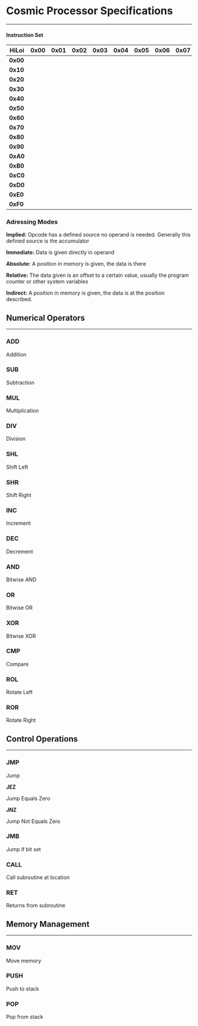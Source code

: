 # Cosmic Processor Specifications

------

#### Instruction Set

| HiLoi    | 0x00 | 0x01 | 0x02 | 0x03 | 0x04 | 0x05 | 0x06 | 0x07 | 0x08 | 00x9 | 0x0A | 0x0B | 0x0C | 0x0D | 0x0E | 0x0F |
| -------- | ---- | ---- | ---- | ---- | ---- | ---- | ---- | ---- | ---- | ---- | ---- | ---- | ---- | ---- | ---- | ---- |
| **0x00** |      |      |      |      |      |      |      |      |      |      |      |      |      |      |      |      |
| **0x10** |      |      |      |      |      |      |      |      |      |      |      |      |      |      |      |      |
| **0x20** |      |      |      |      |      |      |      |      |      |      |      |      |      |      |      |      |
| **0x30** |      |      |      |      |      |      |      |      |      |      |      |      |      |      |      |      |
| **0x40** |      |      |      |      |      |      |      |      |      |      |      |      |      |      |      |      |
| **0x50** |      |      |      |      |      |      |      |      |      |      |      |      |      |      |      |      |
| **0x60** |      |      |      |      |      |      |      |      |      |      |      |      |      |      |      |      |
| **0x70** |      |      |      |      |      |      |      |      |      |      |      |      |      |      |      |      |
| **0x80** |      |      |      |      |      |      |      |      |      |      |      |      |      |      |      |      |
| **0x90** |      |      |      |      |      |      |      |      |      |      |      |      |      |      |      |      |
| **0xA0** |      |      |      |      |      |      |      |      |      |      |      |      |      |      |      |      |
| **0xB0** |      |      |      |      |      |      |      |      |      |      |      |      |      |      |      |      |
| **0xC0** |      |      |      |      |      |      |      |      |      |      |      |      |      |      |      |      |
| **0xD0** |      |      |      |      |      |      |      |      |      |      |      |      |      |      |      |      |
| **0xE0** |      |      |      |      |      |      |      |      |      |      |      |      |      |      |      |      |
| **0xF0** |      |      |      |      |      |      |      |      |      |      |      |      |      |      |      |      |

### Adressing Modes

**Implied:** Opcode has a defined source no operand is needed. Generally this defined source is the accumulator

**Immediate:** Data is given directly in operand

**Absolute:** A position in memory is given, the data is there

**Relative:** The data given is an offset to a certain value, usually the program counter or other system variables

**Indirect:** A position in memory is given, the data is at the position described.

## Numerical Operators

------

### ADD

Addition

### SUB

Subtraction

### MUL

Multiplication

### DIV

Division

### SHL

Shift Left

### SHR

Shift Right

### INC

Increment

### DEC

Decrement

### AND

Bitwise AND

### OR

Bitwise OR

### XOR 

Bitwise XOR

### CMP

Compare

### ROL

Rotate Left

### ROR

Rotate Right

## Control Operations

-------

### JMP

Jump

**JEZ**

Jump Equals Zero

**JNZ**

Jump Not Equals Zero

### JMB

Jump if bit set

### CALL

Call subroutine at location

### RET

Returns from subroutine

## Memory Management

----

### MOV

Move memory

### PUSH

Push to stack

### POP

Pop from stack















